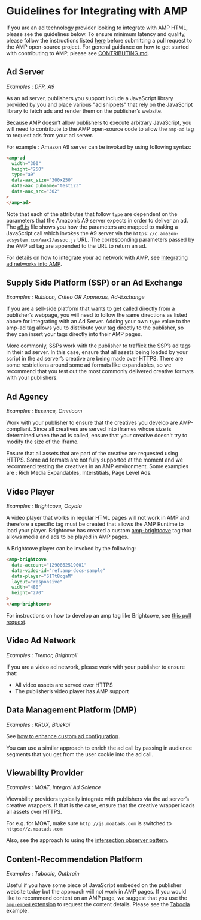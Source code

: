 # Guidelines for Integrating with AMP

If you are an ad technology provider looking to integrate with AMP HTML, please
see the guidelines below. To ensure minimum latency and quality, please follow
the instructions listed [here](../3p/README.md#ads) before submitting a pull
request to the AMP open-source project. For general guidance on how to get
started with contributing to AMP, please see
[CONTRIBUTING.md](../CONTRIBUTING.md).

## Ad Server

_Examples : DFP, A9_

As an ad server, publishers you support include a JavaScript library provided by
you and place various "ad snippets" that rely on the JavaScript library to fetch
ads and render them on the publisher’s website.

Because AMP doesn’t allow publishers to execute arbitrary JavaScript, you will
need to contribute to the AMP open-source code to allow the `amp-ad` tag to
request ads from your ad server.

For example : Amazon A9 server can be invoked by using following syntax:

```html
<amp-ad
  width="300"
  height="250"
  type="a9"
  data-aax_size="300x250"
  data-aax_pubname="test123"
  data-aax_src="302"
>
</amp-ad>
```

Note that each of the attributes that follow `type` are dependent on the
parameters that the Amazon’s A9 server expects in order to deliver an ad. The
[a9.js](./a9.js) file shows you how the parameters are mapped to making a
JavaScript call which invokes the A9 server via the
`https://c.amazon-adsystem.com/aax2/assoc.js` URL. The corresponding parameters
passed by the AMP ad tag are appended to the URL to return an ad.

For details on how to integrate your ad network with AMP, see
[Integrating ad networks into AMP](https://github.com/ampproject/amphtml/blob/master/ads/README.md).

## Supply Side Platform (SSP) or an Ad Exchange

_Examples : Rubicon, Criteo OR Appnexus, Ad-Exchange_

If you are a sell-side platform that wants to get called directly from a
publisher’s webpage, you will need to follow the same directions as listed above
for integrating with an Ad Server. Adding your own `type` value to the amp-ad
tag allows you to distribute your tag directly to the publisher, so they can
insert your tags directly into their AMP pages.

More commonly, SSPs work with the publisher to traffick the SSP’s ad tags in
their ad server. In this case, ensure that all assets being loaded by your
script in the ad server’s creative are being made over HTTPS. There are some
restrictions around some ad formats like expandables, so we recommend that you
test out the most commonly delivered creative formats with your publishers.

## Ad Agency

_Examples : Essence, Omnicom_

Work with your publisher to ensure that the creatives you develop are
AMP-compliant. Since all creatives are served into iframes whose size is
determined when the ad is called, ensure that your creative doesn't try to
modify the size of the iframe.

Ensure that all assets that are part of the creative are requested using HTTPS.
Some ad formats are not fully supported at the moment and we recommend testing
the creatives in an AMP environment. Some examples are : Rich Media Expandables,
Interstitials, Page Level Ads.

## Video Player

_Examples : Brightcove, Ooyala_

A video player that works in regular HTML pages will not work in AMP and
therefore a specific tag must be created that allows the AMP Runtime to load
your player. Brightcove has created a custom
[amp-brightcove](https://github.com/ampproject/amphtml/blob/master/extensions/amp-brightcove/amp-brightcove.md)
tag that allows media and ads to be played in AMP pages.

A Brightcove player can be invoked by the following:

```html
<amp-brightcove
  data-account="1290862519001"
  data-video-id="ref:amp-docs-sample"
  data-player="S1Tt8cgaM"
  layout="responsive"
  width="480"
  height="270"
>
</amp-brightcove>
```

For instructions on how to develop an amp tag like Brightcove, see
[this pull request](https://github.com/ampproject/amphtml/pull/1052).

## Video Ad Network

_Examples : Tremor, Brightroll_

If you are a video ad network, please work with your publisher to ensure that:

- All video assets are served over HTTPS
- The publisher’s video player has AMP support

## Data Management Platform (DMP)

_Examples : KRUX, Bluekai_

See
[how to enhance custom ad configuration](https://amp.dev/documentation/components/amp-ad#enhance-incoming-ad-configuration).

You can use a similar approach to enrich the ad call by passing in audience
segments that you get from the user cookie into the ad call.

## Viewability Provider

_Examples : MOAT, Integral Ad Science_

Viewability providers typically integrate with publishers via the ad server’s
creative wrappers. If that is the case, ensure that the creative wrapper loads
all assets over HTTPS.

For e.g. for MOAT, make sure `http://js.moatads.com` is switched to
`https://z.moatads.com`

Also, see the approach to using the
[intersection observer pattern](https://github.com/ampproject/amphtml/blob/master/ads/README.md#ad-viewability).

## Content-Recommendation Platform

_Examples : Taboola, Outbrain_

Useful if you have some piece of JavaScript embeded on the publisher website
today but the approach will not work in AMP pages. If you would like to
recommend content on an AMP page, we suggest that you use the
[`amp-embed` extension](https://amp.dev/documentation/components/amp-ad) to
request the content details. Please see the
[Taboola](https://github.com/ampproject/amphtml/blob/master/ads/taboola.md)
example.
